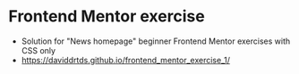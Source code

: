 # Frontend Mentor exercise
- Solution for "News homepage" beginner Frontend Mentor exercises with CSS only
- https://daviddrtds.github.io/frontend_mentor_exercise_1/

